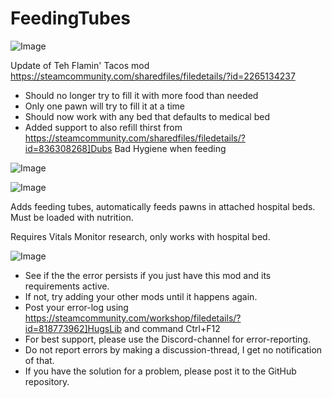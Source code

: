 # FeedingTubes

![Image](https://i.imgur.com/buuPQel.png)

Update of Teh Flamin' Tacos mod
https://steamcommunity.com/sharedfiles/filedetails/?id=2265134237

- Should no longer try to fill it with more food than needed
- Only one pawn will try to fill it at a time
- Should now work with any bed that defaults to medical bed
- Added support to also refill thirst from https://steamcommunity.com/sharedfiles/filedetails/?id=836308268]Dubs Bad Hygiene when feeding

![Image](https://i.imgur.com/pufA0kM.png)

	
![Image](https://i.imgur.com/Z4GOv8H.png)

Adds feeding tubes, automatically feeds pawns in attached hospital beds. Must be loaded with nutrition.

Requires Vitals Monitor research, only works with hospital bed.

![Image](https://i.imgur.com/PwoNOj4.png)



-  See if the the error persists if you just have this mod and its requirements active.
-  If not, try adding your other mods until it happens again.
-  Post your error-log using https://steamcommunity.com/workshop/filedetails/?id=818773962]HugsLib and command Ctrl+F12
-  For best support, please use the Discord-channel for error-reporting.
-  Do not report errors by making a discussion-thread, I get no notification of that.
-  If you have the solution for a problem, please post it to the GitHub repository.



